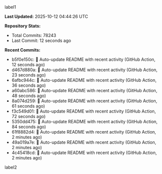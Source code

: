 
label1 
<!-- ACTIVITY_START -->
**Last Updated:** 2025-10-12 04:44:26 UTC

**Repository Stats:**
- Total Commits: 78243
- Last Commit: 12 seconds ago

**Recent Commits:**
- b5f0e150c: 🤖 Auto-update README with recent activity (GitHub Action, 12 seconds ago)
- d467d880a: 🤖 Auto-update README with recent activity (GitHub Action, 23 seconds ago)
- 6afbc944c: 🤖 Auto-update README with recent activity (GitHub Action, 36 seconds ago)
- a60abc586: 🤖 Auto-update README with recent activity (GitHub Action, 48 seconds ago)
- 8a074d259: 🤖 Auto-update README with recent activity (GitHub Action, 61 seconds ago)
- f3c549d01: 🤖 Auto-update README with recent activity (GitHub Action, 72 seconds ago)
- 5350dd475: 🤖 Auto-update README with recent activity (GitHub Action, 84 seconds ago)
- 61f8882d4: 🤖 Auto-update README with recent activity (GitHub Action, 2 minutes ago)
- 49a019a7e: 🤖 Auto-update README with recent activity (GitHub Action, 2 minutes ago)
- 4c45418cd: 🤖 Auto-update README with recent activity (GitHub Action, 2 minutes ago)
<!-- ACTIVITY_END -->

label2
